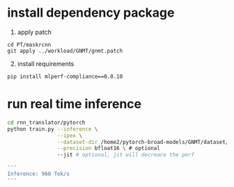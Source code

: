 # install dependency package

1. apply patch

```
cd PT/maskrcnn
git apply ../workload/GNMT/gnmt.patch
```

2. install requirements

```
pip install mlperf-compliance==0.0.10
```

# run real time inference

```bash
cd rnn_translator/pytorch
python train.py --inference \
				--ipex \
				--dataset-dir /home2/pytorch-broad-models/GNMT/dataset/data \
				--precision bfloat16 \ # optional
				--jit # optional, jit will decreace the perf

'''
Inference: 960 Tok/s
'''

```

